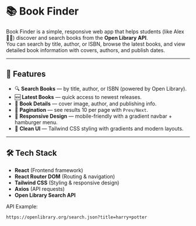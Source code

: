 # 📚 Book Finder

Book Finder is a simple, responsive web app that helps students (like Alex 👩‍🎓) discover and search books from the **Open Library API**.  
You can search by title, author, or ISBN, browse the latest books, and view detailed book information with covers, authors, and publish dates.

---

## 🚀 Features

- 🔍 **Search Books** — by title, author, or ISBN (powered by Open Library).  
- 🆕 **Latest Books** — quick access to newest releases.  
- 📖 **Book Details** — cover image, author, and publishing info.  
- 📑 **Pagination** — see results 10 per page with `Prev/Next`.  
- 📱 **Responsive Design** — mobile-friendly with a gradient navbar + hamburger menu.  
- 🎨 **Clean UI** — Tailwind CSS styling with gradients and modern layouts.  

---

## 🛠️ Tech Stack

- **React** (Frontend framework)  
- **React Router DOM** (Routing & navigation)  
- **Tailwind CSS** (Styling & responsive design)  
- **Axios** (API requests)  
- **Open Library Search API**  

API Example:  
```http
https://openlibrary.org/search.json?title=harry+potter
